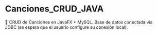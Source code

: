 # Canciones_CRUD_JAVA
🎵 CRUD de Canciones en JavaFX + MySQL. Base de datos conectada vía JDBC (se espera que el usuario configure su conexión local).
